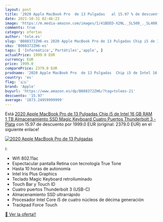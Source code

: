 ```yaml
---
layout: post
title: '2020 Apple MacBook Pro  de 13 Pulgadas   al 15.97 % de descuento'
date: 2021-10-31 02:46:23
image: 'https://m.media-amazon.com/images/I/41BDED-X2NL._SL500_._SL400_.jpg'
comments: true
category: ofertas
author: 'tole.es'
slug: 'B088372ZH6-es 2020 Apple MacBook Pro de 13 Pulgadas Chip i5 de Intel 16...'
sku: 'B088372ZH6-es'
tags: [ 'Informática','Portátiles','apple', ]
actualPrice: 1999.0 EUR
currency: EUR
price: 1999.0
comparePrice: 2379.0 EUR
prodname: '2020 Apple MacBook Pro  de 13 Pulgadas  Chip i5 de Intel 16 GB RAM  1 TB Almacenamiento SSD  Magic Keyboard  Cuatro Puertos Thunderbolt 3  - Plata'
country: 'es'
flag: '🇪🇸'
brand: 'Apple'
buyurl: 'https://www.amazon.es/dp/B088372ZH6/?tag=tolees-21'
descuento: '15.97'
average: '1873.24959999999'
---
```


Está [2020 Apple MacBook Pro  de 13 Pulgadas  Chip i5 de Intel 16 GB RAM  1 TB Almacenamiento SSD  Magic Keyboard  Cuatro Puertos Thunderbolt 3  - Plata](https://www.amazon.es/dp/B088372ZH6/?tag=tolees-21) con 15.97 de descuento por 1999.0 EUR (original: 2379.0 EUR) en el siguiente enlace!

[![2020 Apple MacBook Pro  de 13 Pulgadas  ](https://m.media-amazon.com/images/I/41BDED-X2NL._SL500_._SL400_.jpg)](https://www.amazon.es/dp/B088372ZH6/?tag=tolees-21)

ℹ️:

- Wifi 802.11ac
- Espectacular pantalla Retina con tecnología True Tone
- Hasta 10 horas de autonomía
- Intel Iris Plus Graphics
- Teclado Magic Keyboard retroiluminado
- Touch Bar y Touch ID
- Cuatro puertos Thunderbolt 3 (USB-C)
- Almacenamiento SSD ultrarrápido
- Procesador Intel Core i5 de cuatro núcleos de décima generación
- Trackpad Force Touch

[🛒 Ver la oferta!!](https://www.amazon.es/dp/B088372ZH6/?tag=tolees-21)
